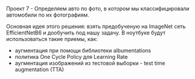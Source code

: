 
Проект 7 - Определяем авто по фото, в котором мы классифицировали автомобили по их фотографиям.

Основная идея этого решения: взять предобученую на ImageNet сеть EfficientNetB6 и дообучить под нашу задачу.
В ноутбуке будут использоваться такие приемы, как:

- аугментация при помощи библиотеки albumentations
- политика One Cycle Policy для Learning Rate
- аугментация изображений из тестовой выборки - test time augmentation (TTA)
